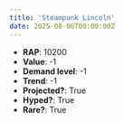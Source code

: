 ```yaml
---
title: 'Steampunk Lincoln'
date: 2025-08-06T00:00:00Z
---
```

- **RAP**: 10200
- **Value**: -1
- **Demand level**: -1
- **Trend**: -1
- **Projected?**: True
- **Hyped?**: True
- **Rare?**: True
